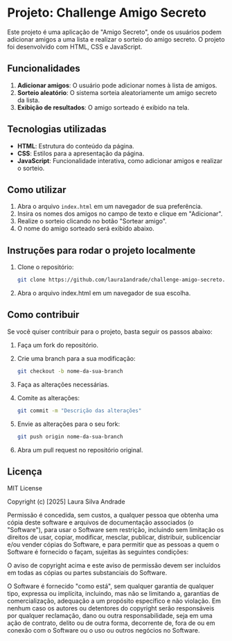 # Projeto: Challenge Amigo Secreto

Este projeto é uma aplicação de "Amigo Secreto", onde os usuários podem adicionar amigos a uma lista e realizar o sorteio do amigo secreto. O projeto foi desenvolvido com HTML, CSS e JavaScript.

## Funcionalidades

1. **Adicionar amigos**: O usuário pode adicionar nomes à lista de amigos.
2. **Sorteio aleatório**: O sistema sorteia aleatoriamente um amigo secreto da lista.
3. **Exibição de resultados**: O amigo sorteado é exibido na tela.

## Tecnologias utilizadas

- **HTML**: Estrutura do conteúdo da página.
- **CSS**: Estilos para a apresentação da página.
- **JavaScript**: Funcionalidade interativa, como adicionar amigos e realizar o sorteio.

## Como utilizar

1. Abra o arquivo `index.html` em um navegador de sua preferência.
2. Insira os nomes dos amigos no campo de texto e clique em "Adicionar".
3. Realize o sorteio clicando no botão "Sortear amigo".
4. O nome do amigo sorteado será exibido abaixo.

## Instruções para rodar o projeto localmente

1. Clone o repositório:

   ```bash
   git clone https://github.com/laura1andrade/challenge-amigo-secreto.git

2. Abra o arquivo index.html em um navegador de sua escolha.

## Como contribuir

Se você quiser contribuir para o projeto, basta seguir os passos abaixo:

1. Faça um fork do repositório.

2. Crie uma branch para a sua modificação:

   ```bash
   git checkout -b nome-da-sua-branch

3. Faça as alterações necessárias.

4. Comite as alterações:

    ```bash
    git commit -m "Descrição das alterações"

5. Envie as alterações para o seu fork:

    ```bash
    git push origin nome-da-sua-branch

6. Abra um pull request no repositório original.

## Licença

MIT License

Copyright (c) [2025] Laura Silva Andrade

Permissão é concedida, sem custos, a qualquer pessoa que obtenha uma cópia deste software e arquivos de documentação associados (o "Software"), para usar o Software sem restrição, incluindo sem limitação os direitos de usar, copiar, modificar, mesclar, publicar, distribuir, sublicenciar e/ou vender cópias do Software, e para permitir que as pessoas a quem o Software é fornecido o façam, sujeitas às seguintes condições:

O aviso de copyright acima e este aviso de permissão devem ser incluídos em todas as cópias ou partes substanciais do Software.

O Software é fornecido "como está", sem qualquer garantia de qualquer tipo, expressa ou implícita, incluindo, mas não se limitando a, garantias de comercialização, adequação a um propósito específico e não violação. Em nenhum caso os autores ou detentores do copyright serão responsáveis por qualquer reclamação, dano ou outra responsabilidade, seja em uma ação de contrato, delito ou de outra forma, decorrente de, fora de ou em conexão com o Software ou o uso ou outros negócios no Software.
